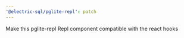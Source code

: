```yaml
---
'@electric-sql/pglite-repl': patch
---
```


Make this pglite-repl Repl component compatible with the react hooks
